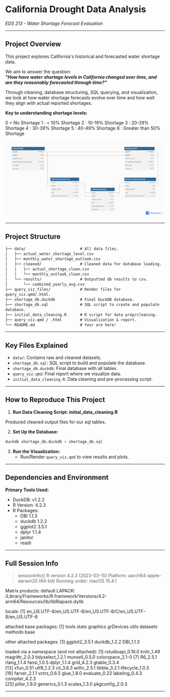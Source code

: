 # **California Drought Data Analysis**  
*EDS 213 - Water Shortage Forecast Evaluation*

---

## **Project Overview**

This project explores California's historical and forecasted water shortage data.  

We aim to answer the question:  
**_"How have water shortage levels in California changed over time, and are they reasonably forecasted through time?"_**

Through cleaning, database structuring, SQL querying, and visualization, we look at how water shortage forecasts evolve over time and how well they align with actual reported shortages.

**Key to understanding shortage levels:**

0 = No Shortage
1 : < 10% Shortage 
2 : 10-19% Shortage
3 : 20-29% Shortage
4 : 30-39% Shortage
5 : 40-49% Shortage 
6 : Greater than 50% Shortage

![Database Diagram](images/dbdiagram.png)

---

## **Project Structure**

```plaintext
├── data/                        # All data files.
│   ├── actual_water_shortage_level.csv
│   ├── monthly_water_shortage_outlook.csv
│   ├── cleaned/                 # Cleaned data for database loading.
│   │   ├── actual_shortage_clean.csv
│   │   └── monthly_outlook_clean.csv
│   └── results/                 # Outputted db results to csv.
│       └── combined_yearly_avg.csv
├── query_viz_files/             # Render files for query_viz.qmd/.html.
├── shortage_db.duckdb           # Final DuckDB database.
├── shortage_db.sql              # SQL script to create and populate database.
├── initial_data_cleaning.R      # R script for data prep/cleaning.
├── query_viz.qmd / .html        # Visualization & report.
└── README.md                    # Your are here!
```

---

## **Key Files Explained**

- `data/`: Contains raw and cleaned datasets.
- `shortage_db.sql`: SQL script to build and populate the database.
- `shortage_db.duckdb`: Final database with all tables.
- `query_viz.qmd`: Final report where we visualize data.
- `initial_data_cleaning.R`: Data cleaning and pre-processing script.

---

## **How to Reproduce This Project**

1. **Run Data Cleaning Script: initial_data_cleaning.R**

Produced cleaned output files for our sql tables.

2. **Set Up the Database:**

```bash
duckdb shortage_db.duckdb < shortage_db.sql
```

3. **Run the Visualization:**
   - Run/Render `query_viz.qmd` to view results and plots.

---

## **Dependencies and Environment**

**Primary Tools Used:**
- DuckDB: v1.2.2  
- R Version: 4.2.3  
- R Packages:
  - DBI 1.1.3  
  - duckdb 1.2.2  
  - ggplot2 3.5.1  
  - dplyr 1.1.4  
  - janitor  
  - readr  
---

## **Full Session Info**

> sessionInfo()
R version 4.2.3 (2023-03-15)
Platform: aarch64-apple-darwin20 (64-bit)
Running under: macOS 15.4.1

Matrix products: default
LAPACK: /Library/Frameworks/R.framework/Versions/4.2-arm64/Resources/lib/libRlapack.dylib

locale:
[1] en_US.UTF-8/en_US.UTF-8/en_US.UTF-8/C/en_US.UTF-8/en_US.UTF-8

attached base packages:
[1] tools     stats     graphics  grDevices utils     datasets  methods   base     

other attached packages:
[1] ggplot2_3.5.1 duckdb_1.2.2  DBI_1.1.3    

loaded via a namespace (and not attached):
 [1] rstudioapi_0.16.0 knitr_1.49        magrittr_2.0.3    tidyselect_1.2.1  munsell_0.5.0     colorspace_2.1-0 
 [7] R6_2.5.1          rlang_1.1.4       fansi_1.0.5       dplyr_1.1.4       grid_4.2.3        gtable_0.3.4     
[13] xfun_0.51         utf8_1.2.3        cli_3.6.3         withr_2.5.1       tibble_3.2.1      lifecycle_1.0.3  
[19] farver_2.1.1      vctrs_0.6.5       glue_1.8.0        evaluate_0.22     labeling_0.4.3    compiler_4.2.3   
[25] pillar_1.9.0      generics_0.1.3    scales_1.3.0      pkgconfig_2.0.3  

---

